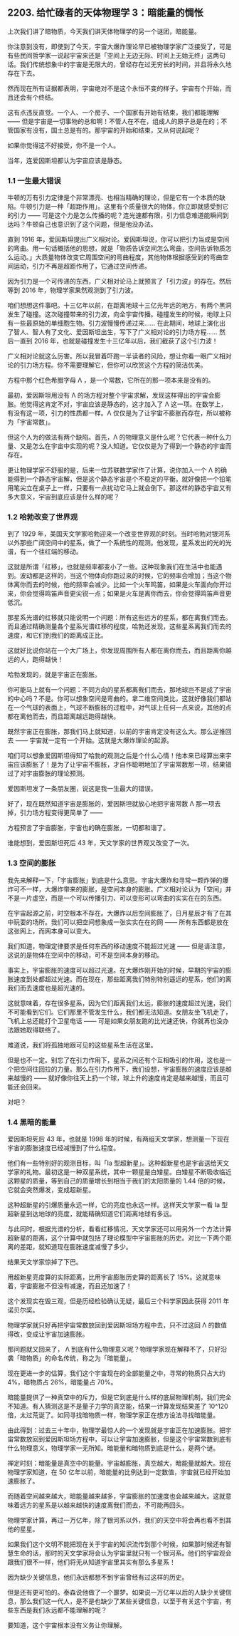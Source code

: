 ## 2203. 给忙碌者的天体物理学 3：暗能量的惆怅

上次我们讲了暗物质，今天我们讲天体物理学的另一个谜团，暗能量。

你注意到没有，即使到了今天，宇宙大爆炸理论早已被物理学家广泛接受了，可是有些民间哲学家一说起宇宙来还是「空间上无边无际、时间上无始无终」这两句话。我们传统想象中的宇宙是无限大的，曾经存在过无穷长的时间，并且将永久地存在下去。

然而现在所有证据都表明，宇宙绝对不是这个永恒不变的样子。宇宙有个开始，而且还会有个终结。

这有点违反直觉。一个人、一个房子、一个国家有开始有结束，我们都能理解 —— 但是宇宙是一切事物的总和啊！不管人在不在，组成人的原子总是在的；不管国家有没有，国土总是有的。那宇宙的开始和结束，又从何说起呢？

如果你觉得这不好接受，你不是一个人。

当年，连爱因斯坦都认为宇宙应该是静态。

### 1.1 一生最大错误

牛顿的万有引力定律是个非常漂亮、也相当精确的理论，但是它有一个本质的缺陷。牛顿引力是一种「超距作用」。这里有个质量很大的物体，你立即就感受到它的引力 —— 可是这个力是怎么传播的呢？连光速都有限，引力信息难道能瞬间到达吗？牛顿自己也意识到了这个问题，但是他没办法。

直到 1916 年，爱因斯坦提出广义相对论。爱因斯坦说，你可以把引力当成是空间的弯曲。用一句话概括他的思想，就是「物质告诉空间怎么弯曲，空间告诉物质怎么运动。」大质量物体改变它周围空间的弯曲程度，其他物体根据感受到的弯曲空间运动，引力不再是超距作用了，它通过空间传递。

因为引力是一个可传递的东西，广义相对论马上就预言了「引力波」的存在。然后等到 2016 年，物理学家果然观测到了引力波。

咱们想想这件事吧。十三亿年以前，在距离地球十三亿光年远的地方，有两个黑洞发生了碰撞。这次碰撞带来的引力波，向全宇宙传播。碰撞发生的时候，地球上只有一些最原始的单细胞生物。引力波慢慢传递过来…… 在此期间，地球上演化出了智人、智人有了文化、爱因斯坦出生，写下了广义相对论的引力场方程…… 然后一直到 2016 年，也就是碰撞发生十三亿年以后，我们截获了这个引力波！

广义相对论就这么厉害。所以我冒着吓跑一半读者的风险，想让你看一眼广义相对论的引力场方程。你不需要理解它，但你可以欣赏这个方程的简洁优美。

方程中那个红色希腊字母 Λ ，是一个常数，它所在的那一项本来是没有的。

最初，爱因斯坦用没有 Λ 的场方程对整个宇宙求解，发现这样得出的宇宙会膨胀。他觉得这肯定不对，宇宙应该是静态的，这才加入了 Λ 这一项。在数学上，有没有这一项，引力的性质都一样。Λ 仅仅是为了让宇宙不膨胀而存在，所以被称为「宇宙常数」。

但这个人为的做法有两个缺陷。首先，Λ 的物理意义是什么呢？它代表一种什么力量、又是怎么在宇宙中实现的呢？没人知道。它仅仅是为了得到一个静态的宇宙而存在。

更让物理学家不舒服的是，后来一位苏联数学家作了计算，说你加入一个 Λ 的确能得到一个静态宇宙解，但是这个静态宇宙是个不稳定的平衡。就好像把一个铅笔用笔尖立在桌子上一样，只要有一点扰动它马上就会倒下。那这样的静态宇宙又有多大意义，宇宙到底应该是什么样的呢？

### 1.2 哈勃改变了世界观

到了 1929 年，美国天文学家哈勃迎来一个改变世界观的时刻。当时哈勃对银河系以外那些广阔空间中的星系，做了一个系统性的观测。他发现，星系发出的光的光谱，有一个往红端的移动。

这就是所谓「红移」，也就是频率都变小了一些。这种现象我们在生活中也能遇到。波动都是这样的，当这个物体向你跑过来的时候，它的频率会增加；当这个物体离你而去的时候，他的频率会减少。比如一个火车鸣笛，如果是火车面向你开过来，你会觉得鸣笛声音更尖锐一点；如果是火车是离你而去，你会觉得鸣笛声音更低沉。

那星系光谱的红移就只能说明一个问题：所有这些远方的星系，都在离我们而去。而且通过精确测量各个星系光谱红移的程度，哈勃还发现，这些星系离我们而去的速度，和它们到我们的距离成正比。

这就好比说你站在一个大广场上，你发现周围所有人都在离你而去，而且距离你越远的人，跑得越快！

哈勃发现的，就是宇宙正在膨胀。

你可能马上就有一个问题：不同方向的星系都离我们而去，那地球岂不是成了宇宙的中心吗？不是。你可以想象空间是弯曲的。拿二维空间类比，这就好像我们都站在一个气球的表面上，气球不断膨胀的过程中，对气球上任何一点来说，其他的点都在离他而去，而且距离越远跑得越快。

既然宇宙正在膨胀，那我们马上就知道，以前的宇宙肯定没有这么大。那么逆推回去 —— 宇宙就一定有一个开始。这就是大爆炸理论的起源。

咱们可以想象爱因斯坦得知了哈勃的观测之后是个什么心情！他本来已经算出来宇宙应该膨胀了！是为了让宇宙不膨胀，才自作聪明地加了宇宙常数那一项，结果错过了对宇宙膨胀的理论预测。

爱因斯坦发了一条朋友圈，说这是我一生最大的错误。

好了，现在既然知道宇宙是膨胀的，爱因斯坦就放心地把宇宙常数 Λ 那一项去掉，引力场方程变得更简单了 ——

方程预言了宇宙膨胀，宇宙也的确在膨胀，一切都和谐了。

谁能想到，爱因斯坦死后 43 年，天文学家的世界观又改变了一次。

### 1.3 空间的膨胀

我先来解释一下，「宇宙膨胀」到底是什么意思。宇宙大爆炸和寻常一颗炸弹的爆炸可不一样，大爆炸带来的膨胀，是空间本身的膨胀。广义相对论认为「空间」并不是一片虚空，而是一个可以传播引力、可以变形可以弯曲的实实在在的东西。

在宇宙起源之前，时空根本不存在。大爆炸以后空间膨胀了，日月星辰才有了在其中玩耍的场所。我们可以把空间想象成一张实实在在的网 —— 所有东西都是放在这张网上，而网本身可以变大。

我们知道，物理定律要求是任何东西的移动速度不能超过光速 —— 但是请注意，这说的是物体在空间中的移动，可不是空间本身的移动。

事实上，宇宙膨胀的速度可以超过光速。在大爆炸刚开始的时候，早期的宇宙的膨胀速度到处都超过光速。而在现在，那些距离我们特别特别遥远的星系，他们的离我们而去速度也是超光速的。

这就意味着，存在很多星系，因为它们距离我们太远，膨胀的速度超过光速，我们不可能看到它们。它们那里不管发生什么，我们都无法知道。女朋友坐飞机走了，飞机上总还能打个卫星电话 —— 可是如果女朋友跑的比光速还快，你就再也没办法跟她取得联络了。

难道说，我们将孤独地跟可见的这些星系生活在这里。

但是也不一定。别忘了在引力作用下，星系之间还有个互相吸引的作用，这也是一个把空间往回拉的力量。那么在引力作用下，我们设想，宇宙膨胀的速度应该是越来越慢的 —— 就好像你往天上扔一个球，球上升的速度肯定是越来越慢，而且可能还会回来。

对吧？

### 1.4 黑暗的能量

爱因斯坦死后 43 年，也就是 1998 年的时候，有两组天文学家，想测量一下现在宇宙的膨胀速度已经减慢到了什么程度。

他们有一些特别好的观测目标，叫「Ia 型超新星」。这种超新星也是宇宙送给天文学家的礼物。最初这是一种双星系统，其中一颗星是白矮星。白矮星不断吸收临近这颗星的质量，等到自己的质量增长到相当于我们的太阳质量的 1.44 倍的时候，它就会突然爆发，变成超新星。

这种超新星的引爆质量永远一样，它的亮度也永远一样。这样天文学家一看 Ia 型超新星到达地球的亮度，就能精确知道它们距离地球有多远。

与此同时，根据光谱的分析，看看红移情况，天文学家还可以用另外一个方法计算超新星的距离，这个计算中就包括了理论模型中宇宙膨胀的历史。对比一下两个距离的差距，就知道现在膨胀速度减慢了多少。

结果天文学家惊掉了下巴。

用超新星亮度算的实际距离，比用宇宙膨胀历史算的距离长了 15%。这就意味着，宇宙膨胀不但没有减速，而且还加速了！

这个发现实在毁三观，但是历经检验确认无疑，最后三个科学家因此获得 2011 年诺贝尔奖。

物理学家就只好再把宇宙常数放回到爱因斯坦场方程中去，只不过这回 Λ 的数值得改，变成让宇宙加速膨胀。

那问题就又回来了， Λ 到底有什么物理意义呢？物理学家现在解释不了，只好沿袭「暗物质」的命名传统，称之为「暗能量」。

现在更进一步的估算，我们这个宇宙现在的全部能量之中，寻常的物质只占大约 4%，暗物质占 26%，暗能量占 70%。

暗能量提供了一种真空中的斥力，但是它到底是什么样的底层物理机制，我们完全不知道。有人猜测这是不是量子力学的真空能，结果一计算发现结果差了 10^120 倍，太过荒诞了。如同寻找暗物质一样，物理学家正在想方设法寻找暗能量。

由此得到：过去三十年中，物理学最惊人的一个发现就是宇宙正在加速膨胀。把宇宙常数放回到爱因斯坦场方程中，可以让宇宙加速膨胀，但是这个宇宙常数到底有什么物理意义，物理学家一无所知。暗能量和暗物质到底是什么，是两个谜。

禅定时刻：暗能量是真空中的能量。宇宙越膨胀，真空越大，暗能量就越大。现在物理学家知道，在 50 亿年以前，暗能量的比例达到一定数值，宇宙就已经开始加速膨胀了。

而随着空间越来越大，暗能量越来越多，宇宙膨胀的加速度也会越来越大。这就意味着远方的星系是以越来越快的速度离我们而去，不可能再回头。

物理学家计算，再过一万亿年，除了银河系以外，我们的天空中将会再也看不到其他的星星。

如果我们这个文明不能把现在关于宇宙的知识流传到那个时候，如果那时候还有智慧生命的话，那时的天文学家将会认为宇宙里就只有一个银河系。他们的宇宙观会跟我们很不一样，他们将无从知道宇宙里其实有那么多星系！

因为缺少关键信息，他们永远都想不到宇宙曾经有过这样的历史。

但是还有更可怕的。泰森说他做了一个噩梦。如果说一万亿年以后的人缺少关键信息，那么我们这一代人，是不是也缺少了某些关键信息，以至于有关这个宇宙，有些东西是我们永远都不能理解的呢？

要知道，这个宇宙根本没有义务让你理解。
